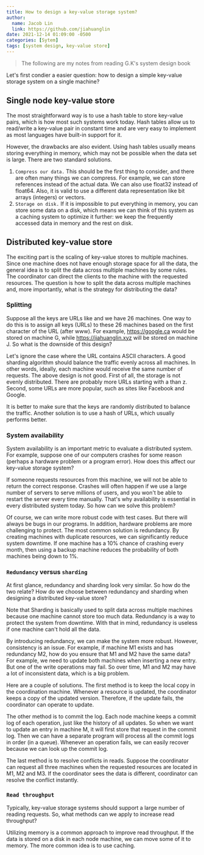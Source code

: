 ```yaml
---
title: How to design a key-value storage system?
author:
  name: Jacob Lin
  link: https://github.com/jiahuanglin
date: 2021-12-14 01:09:00 -0500
categories: [Sytem]
tags: [system design, key-value store]
---
```


> The following are my notes from reading G.K's system design book

Let's first condier a easier question: how to design a simple key-value storage system on a single machine?

## Single node key-value store
The most straightforward way is to use a hash table to store key-value pairs, which is how most such systems work today. Hash tables allow us to read/write a key-value pair in constant time and are very easy to implement as most languages have built-in support for it.

However, the drawbacks are also evident. Using hash tables usually means storing everything in memory, which may not be possible when the data set is large. There are two standard solutions.

1. `Compress our data.` This should be the first thing to consider, and there are often many things we can compress. For example, we can store references instead of the actual data. We can also use float32 instead of float64. Also, it is valid to use a different data representation like bit arrays (integers) or vectors.
2. `Storage on disk.` If it is impossible to put everything in memory, you can store some data on a disk, which means we can think of this system as a caching system to optimize it further: we keep the frequently accessed data in memory and the rest on disk.

## Distributed key-value store
The exciting part is the scaling of key-value stores to multiple machines. 
Since one machine does not have enough storage space for all the data, the general idea is to split the data across multiple machines by some rules. The coordinator can direct the clients to the machine with the requested resources. The question is how to split the data across multiple machines and, more importantly, what is the strategy for distributing the data?

### Splitting
Suppose all the keys are URLs like and we have 26 machines. One way to do this is to assign all keys (URLs) to these 26 machines based on the first character of the URL (after www). For example, https://google.ca would be stored on machine G, while https://jiahuanglin.xyz will be stored on machine J. So what is the downside of this design?

Let's ignore the case where the URL contains ASCII characters. A good sharding algorithm should balance the traffic evenly across all machines. In other words, ideally, each machine would receive the same number of requests. The above design is not good. First of all, the storage is not evenly distributed. There are probably more URLs starting with a than z. Second, some URLs are more popular, such as sites like Facebook and Google.

It is better to make sure that the keys are randomly distributed to balance the traffic. Another solution is to use a hash of URLs, which usually performs better.

### System availability
System availability is an important metric to evaluate a distributed system. For example, suppose one of our computers crashes for some reason (perhaps a hardware problem or a program error). How does this affect our key-value storage system?

If someone requests resources from this machine, we will not be able to return the correct response. Crashes will often happen if we use a large number of servers to serve millions of users, and you won't be able to restart the server every time manually. That's why availability is essential in every distributed system today. So how can we solve this problem?

Of course, we can write more robust code with test cases. But there will always be bugs in our programs. In addition, hardware problems are more challenging to protect. The most common solution is redundancy. By creating machines with duplicate resources, we can significantly reduce system downtime. If one machine has a 10% chance of crashing every month, then using a backup machine reduces the probability of both machines being down to 1%.

### `Redundancy` versus `sharding`
At first glance, redundancy and sharding look very similar. So how do the two relate? How do we choose between redundancy and sharding when designing a distributed key-value store?

Note that Sharding is basically used to split data across multiple machines because one machine cannot store too much data. Redundancy is a way to protect the system from downtime. With that in mind, redundancy is useless if one machine can't hold all the data.

By introducing redundancy, we can make the system more robust. However, consistency is an issue. For example, if machine M1 exists and has redundancy M2, how do you ensure that M1 and M2 have the same data? For example, we need to update both machines when inserting a new entry. But one of the write operations may fail. So over time, M1 and M2 may have a lot of inconsistent data, which is a big problem.

Here are a couple of solutions. The first method is to keep the local copy in the coordination machine. Whenever a resource is updated, the coordinator keeps a copy of the updated version. Therefore, if the update fails, the coordinator can operate to update.

The other method is to commit the log. Each node machine keeps a commit log of each operation, just like the history of all updates. So when we want to update an entry in machine M, it will first store that request in the commit log. Then we can have a separate program will process all the commit logs in order (in a queue). Whenever an operation fails, we can easily recover because we can look up the commit log.

The last method is to resolve conflicts in reads. Suppose the coordinator can request all three machines when the requested resources are located in M1, M2 and M3. If the coordinator sees the data is different, coordinator can resolve the conflict instantly.

### `Read throughput`
Typically, key-value storage systems should support a large number of reading requests. So, what methods can we apply to increase read throughput?

Utilizing memory is a common approach to improve read throughput. If the data is stored on a disk in each node machine, we can move some of it to memory. The more common idea is to use caching.